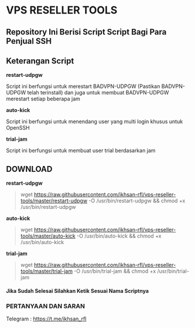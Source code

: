 # VPS RESELLER TOOLS
## Repository Ini Berisi Script Script Bagi Para Penjual SSH
## Keterangan Script
**restart-udpgw**

Script ini berfungsi untuk merestart BADVPN-UDPGW (Pastikan BADVPN-UDPGW telah terinstall) dan juga untuk membuat BADVPN-UDPGW merestart setiap beberapa jam

**auto-kick**

Script ini berfungsi untuk menendang user yang multi login khusus untuk OpenSSH

**trial-jam**

Script ini berfungsi untuk membuat user trial berdasarkan jam


## **DOWNLOAD**

**restart-udpgw**

>wget https://raw.githubusercontent.com/ikhsan-rfl/vps-reseller-tools/master/restart-udpgw -O /usr/bin/restart-udpgw && chmod +x /usr/bin/restart-udpgw

**auto-kick**

>wget https://raw.githubusercontent.com/ikhsan-rfl/vps-reseller-tools/master/auto-kick -O /usr/bin/auto-kick && chmod +x /usr/bin/auto-kick

**trial-jam**

>wget https://raw.githubusercontent.com/ikhsan-rfl/vps-reseller-tools/master/trial-jam -O /usr/bin/trial-jam && chmod +x /usr/bin/trial-jam

#### **Jika Sudah Selesai Silahkan Ketik Sesuai Nama Scriptnya**

### PERTANYAAN DAN SARAN
Telegram : https://t.me/ikhsan_rfl
